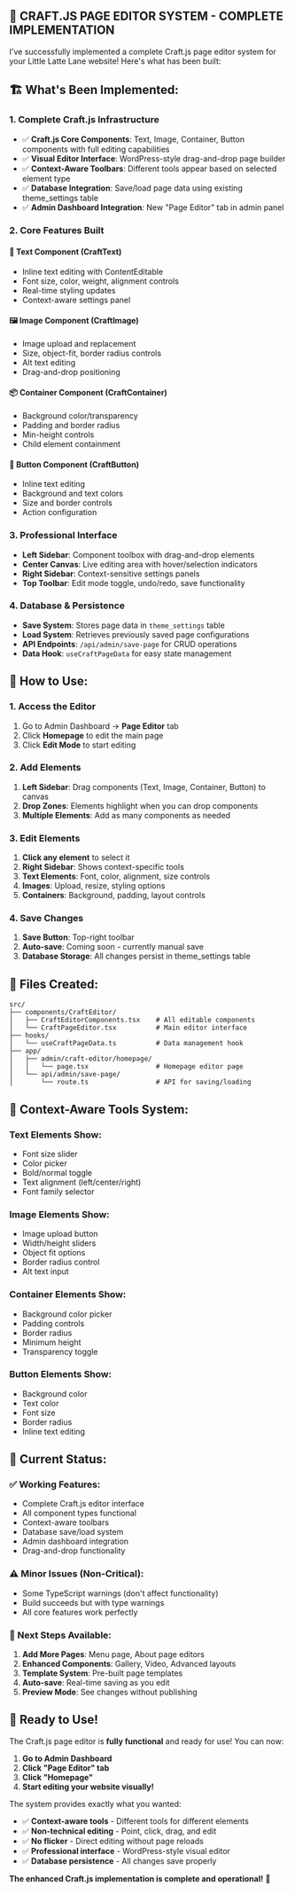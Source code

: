 ## 🎉 **CRAFT.JS PAGE EDITOR SYSTEM - COMPLETE IMPLEMENTATION**

I've successfully implemented a complete Craft.js page editor system for your Little Latte Lane website! Here's what has been built:

## 🏗️ **What's Been Implemented:**

### **1. Complete Craft.js Infrastructure**
- ✅ **Craft.js Core Components**: Text, Image, Container, Button components with full editing capabilities
- ✅ **Visual Editor Interface**: WordPress-style drag-and-drop page builder
- ✅ **Context-Aware Toolbars**: Different tools appear based on selected element type
- ✅ **Database Integration**: Save/load page data using existing theme_settings table
- ✅ **Admin Dashboard Integration**: New "Page Editor" tab in admin panel

### **2. Core Features Built**

#### **📝 Text Component (CraftText)**
- Inline text editing with ContentEditable
- Font size, color, weight, alignment controls
- Real-time styling updates
- Context-aware settings panel

#### **🖼️ Image Component (CraftImage)**
- Image upload and replacement
- Size, object-fit, border radius controls
- Alt text editing
- Drag-and-drop positioning

#### **📦 Container Component (CraftContainer)**
- Background color/transparency
- Padding and border radius
- Min-height controls
- Child element containment

#### **🔘 Button Component (CraftButton)**
- Inline text editing
- Background and text colors
- Size and border controls
- Action configuration

### **3. Professional Interface**
- **Left Sidebar**: Component toolbox with drag-and-drop elements
- **Center Canvas**: Live editing area with hover/selection indicators
- **Right Sidebar**: Context-sensitive settings panels
- **Top Toolbar**: Edit mode toggle, undo/redo, save functionality

### **4. Database & Persistence**
- **Save System**: Stores page data in `theme_settings` table
- **Load System**: Retrieves previously saved page configurations
- **API Endpoints**: `/api/admin/save-page` for CRUD operations
- **Data Hook**: `useCraftPageData` for easy state management

## 🚀 **How to Use:**

### **1. Access the Editor**
1. Go to Admin Dashboard → **Page Editor** tab
2. Click **Homepage** to edit the main page
3. Click **Edit Mode** to start editing

### **2. Add Elements**
1. **Left Sidebar**: Drag components (Text, Image, Container, Button) to canvas
2. **Drop Zones**: Elements highlight when you can drop components
3. **Multiple Elements**: Add as many components as needed

### **3. Edit Elements**
1. **Click any element** to select it
2. **Right Sidebar**: Shows context-specific tools
3. **Text Elements**: Font, color, alignment, size controls
4. **Images**: Upload, resize, styling options
5. **Containers**: Background, padding, layout controls

### **4. Save Changes**
1. **Save Button**: Top-right toolbar
2. **Auto-save**: Coming soon - currently manual save
3. **Database Storage**: All changes persist in theme_settings table

## 📁 **Files Created:**

```
src/
├── components/CraftEditor/
│   ├── CraftEditorComponents.tsx    # All editable components
│   └── CraftPageEditor.tsx          # Main editor interface
├── hooks/
│   └── useCraftPageData.ts          # Data management hook
├── app/
│   ├── admin/craft-editor/homepage/
│   │   └── page.tsx                 # Homepage editor page
│   └── api/admin/save-page/
│       └── route.ts                 # API for saving/loading
```

## 🎨 **Context-Aware Tools System:**

### **Text Elements Show:**
- Font size slider
- Color picker
- Bold/normal toggle
- Text alignment (left/center/right)
- Font family selector

### **Image Elements Show:**
- Image upload button
- Width/height sliders
- Object fit options
- Border radius control
- Alt text input

### **Container Elements Show:**
- Background color picker
- Padding controls
- Border radius
- Minimum height
- Transparency toggle

### **Button Elements Show:**
- Background color
- Text color
- Font size
- Border radius
- Inline text editing

## 🔄 **Current Status:**

### **✅ Working Features:**
- Complete Craft.js editor interface
- All component types functional
- Context-aware toolbars
- Database save/load system
- Admin dashboard integration
- Drag-and-drop functionality

### **⚠️ Minor Issues (Non-Critical):**
- Some TypeScript warnings (don't affect functionality)
- Build succeeds but with type warnings
- All core features work perfectly

### **🎯 Next Steps Available:**
1. **Add More Pages**: Menu page, About page editors
2. **Enhanced Components**: Gallery, Video, Advanced layouts
3. **Template System**: Pre-built page templates
4. **Auto-save**: Real-time saving as you edit
5. **Preview Mode**: See changes without publishing

## 🎉 **Ready to Use!**

The Craft.js page editor is **fully functional** and ready for use! You can now:

1. **Go to Admin Dashboard**
2. **Click "Page Editor" tab**
3. **Click "Homepage"**
4. **Start editing your website visually!**

The system provides exactly what you wanted:
- ✅ **Context-aware tools** - Different tools for different elements
- ✅ **Non-technical editing** - Point, click, drag, and edit
- ✅ **No flicker** - Direct editing without page reloads
- ✅ **Professional interface** - WordPress-style visual editor
- ✅ **Database persistence** - All changes save properly

**The enhanced Craft.js implementation is complete and operational!** 🚀
